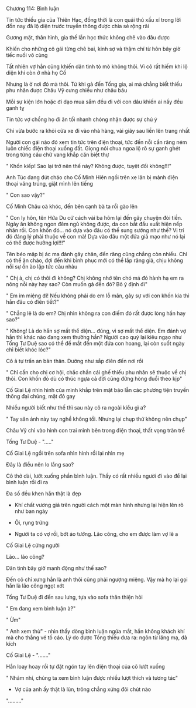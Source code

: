 




Chương 114: Bình luận

Tin tức thiếu gia của Thiên Hạc, đồng thời là con quái thú xấu xí trong lời đồn nay đã lộ diện trước truyền thông được chia sẻ rộng rãi

Gương mặt, thân hình, gia thế lẫn học thức không chê vào đâu được

Khiến cho những cô gái từng chê bai, kinh sợ và thậm chí từ hôn bây giờ tiếc nuối vô cùng

Tất nhiên vợ hắn cũng khiến dân tình tò mò không thôi. Vì cô rất hiếm khi lộ diện khi còn ở nhà họ Cố

Nhưng là ở nơi đó mà thôi. Từ khi gả đến Tống gia, ai mà chẳng biết thiếu phu nhân được Châu Vỹ cưng chiều như châu báu

Mỗi sự kiện lớn hoặc đi dạo mua sắm đều đi với con dâu khiến ai nấy đều ganh tỵ

Tin tức vợ chồng họ đi ăn tối nhanh chóng nhận được sự chú ý

Chỉ vừa bước ra khỏi cửa xe đi vào nhà hàng, vài giây sau liền lên trang nhất

Người con gái nào đó xem tin tức trên điện thoại, tức đến nỗi cắn răng ném luôn chiếc điện thoại xuống đất. Giọng nói chua ngoa lộ rõ sự ganh ghét trong từng câu chữ vang khắp căn biệt thự

" Khốn kiếp! Sao lại trở nên thế này? Không được, tuyệt đối không!!!"


Anh Túc đang đút cháo cho Cố Minh Hiên ngồi trên xe lăn bị mảnh điện thoại văng trúng, giật mình lên tiếng

" Con sao vậy?"

Cố Minh Châu oà khóc, đến bên cạnh bà ta rồi gào lên

" Con ly hôn, tên Hứa Du cứ cách vài ba hôm lại đến gây chuyện đòi tiền. Ngày ăn không ngon đêm ngủ không được, da con bắt đầu xuất hiện nếp nhăn rồi. Con khốn đó... nó dựa vào đâu có thể sung sướng như thế? Vị trí đó đáng lý phải thuộc về con mà! Dựa vào đâu một đứa giả mạo như nó lại có thể được hưởng lợi!!!"

Tên béo mập bị ác ma đánh gãy chân, đến răng cũng chẳng còn nhiều. Chỉ có thể ăn cháo, đợi đến khi bình phục mới có thể lắp răng giả, chịu không nỗi sự ồn ào lập tức càu nhàu

" Chị à, chị có thôi đi không? Chị không nhớ tên chó má đó hành hạ em ra nông nỗi này hay sao? Còn muốn gả đến đó? Bỏ ý định đi"

" Em im miệng đi! Nếu không phải do em lỗ mãn, gây sự với con khốn kia thì hắn đâu có điên tiết?"

" Chẳng lẽ là do em? Chị nhìn không ra con điếm đó rất được lòng hắn hay sao?"

" Không! Là do hắn sợ mất thể diện... đúng, vì sợ mất thể diện. Em đánh vợ hắn thì khác nào đang xem thường hắn? Người cao quý lại kiêu ngạo như Tống Tư Duệ sao có thể để mắt đến một đứa con hoang, lại còn suốt ngày chỉ biết khóc lóc?"

Cô ả tự trấn an bản thân. Dường như sắp điên đến nơi rồi

" Chỉ cần cho chị cơ hội, chắc chắn cái ghế thiếu phu nhân sẽ thuộc về chị thôi. Con khốn đó dù có thúc ngựa cả đời cũng đừng hòng đuổi theo kịp"



Cố Giai Lệ nhìn hình của mình khắp trên mặt báo lẫn các phương tiện truyền thông đại chúng, mặt đỏ gay

Nhiều người biết như thế thì sau này cô ra ngoài kiểu gì a?


" Tay săn ảnh này tay nghề không tồi. Nhưng lại chụp thứ không nên chụp"

Châu Vỹ chỉ vào hình con trai mình bên trong điện thoại, thất vọng tràn trề

Tống Tư Duệ - "....."

Cố Giai Lệ ngồi trên sofa nhìn hình rồi lại nhìn mẹ

Đây là điều nên lo lắng sao?

Cô thở dài, lướt xuống phần bình luận. Thấy có rất nhiều người đi vào để lại bình luận rồi đi ra

Đa số đều khen hắn thật là đẹp

- Khí chất vương giả trên người cách một màn hình nhưng lại hiện lên rõ như ban ngày

- Ôi, rụng trứng

- Người ta có vợ rồi, bớt ảo tưởng. Lão công, cho em được làm vợ lẽ a

Cố Giai Lệ cứng người

Lão... lão công?

Dân tình bây giờ manh động như thế sao?

Đến cô chỉ xưng hắn là anh thôi cũng phải ngượng miệng. Vậy mà họ lại gọi hắn là lão công ngọt xớt

Tống Tư Duệ đi đến sau lưng, tựa vào sofa thân thiện hỏi

" Em đang xem bình luận à?"

" Ừm"

" Anh xem thử" - nhìn thấy dòng bình luận ngứa mắt, hắn không khách khí mà cho thẳng vé tố cáo. Lý do được Tống thiếu đưa ra: ngôn từ lăng mạ, đả kích

Cố Giai Lệ - "......."

Hắn loay hoay rồi tự đặt ngón tay lên điện thoại của cô lướt xuống

" Nhảm nhí, chúng ta xem bình luận được nhiều lượt thích và tương tác"

- Vợ của anh ấy thật là lùn, trông chẳng xứng đôi chút nào

"........."




